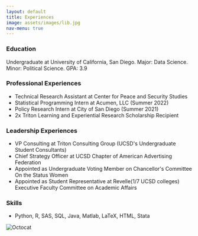 ```yaml
---
layout: default 
title: Experiences
image: assets/images/lib.jpg
nav-menu: true
---
```


### Education

Undergraduate at University of California, San Diego. Major: Data Science. Minor: Political Science. GPA: 3.9

### Professional Experiences

*   Technical Research Assistant at Center for Peace and Security Studies
*   Statistical Programming Intern at Acumen, LLC (Summer 2022)
*   Policy Research Intern at City of San Diego (Summer 2021)
*   2x Triton Learning and Experiential Research Scholarship Recipient

### Leadership Experiences

*   VP Consulting at Triton Consulting Group (UCSD's Undergraduate Student Consultants)
*   Chief Strategy Officer at UCSD Chapter of American Advertising Federation
*   Appointed as Undergraduate Voting Member on Chancellor's Committee On the Status Women
*   Appointed as Student Representative at Revelle(1/7 UCSD colleges) Executive Faculty Committee on Academic Affairs

### Skills

*   Python, R, SAS, SQL, Java, Matlab, LaTeX, HTML, Stata


![Octocat](https://github.githubassets.com/images/icons/emoji/octocat.png)


